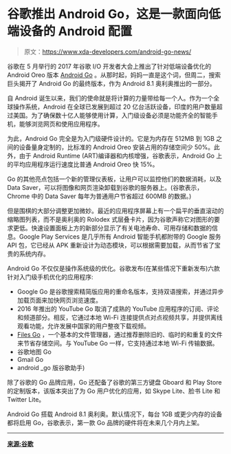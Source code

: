 # 谷歌推出 Android Go，这是一款面向低端设备的 Android 配置

> 原文：<https://www.xda-developers.com/android-go-news/>

谷歌在 5 月举行的 2017 年谷歌 I/O 开发者大会上推出了针对低端设备优化的 Android Oreo 版本 [Android Go](http://xda-developers.com/tag/android-go) 。从那时起，妈妈一直是这个词，但周二，搜索巨头揭开了 Android Go 的最终版本，作为 Android 8.1 奥利奥推出的一部分。

自 Android 诞生以来，我们的使命就是将计算的力量带给每一个人。作为一个全球操作系统，Android 在全球已发展到超过 20 亿台活跃设备，印度的用户数量超过美国。为了确保数十亿人能够使用计算，入门级设备必须是功能齐全的智能手机，能够浏览网页和使用应用程序。

为此，Android Go 完全是为入门级硬件设计的。它是为内存在 512MB 到 1GB 之间的设备量身定制的，比标准的 Android Oreo 安装占用的存储空间少 50%。此外，由于 Android Runtime (ART)编译器和内核增强，谷歌表示，Android Go 上的平均应用程序运行速度比普通 Android Oreo 快 15%。

Go 的其他亮点包括一个新的管理仪表板，让用户可以监控他们的数据消耗，以及 Data Saver，可以将图像和网页渲染卸载到谷歌的服务器上。(谷歌表示，Chrome 中的 Data Saver 每年为普通用户节省超过 600MB 的数据。)

但是围棋的大部分调整更加微妙。最近的应用程序屏幕上有一个扁平的垂直滚动的缩略图列表，而不是奥利奥的 Rolodex 式层叠卡片，因为谷歌声称它对图形的要求更低。快速设置面板上方的新部分显示了有关电池寿命、可用存储和数据的信息。Google Play Services 是几乎所有 Android 智能手机都附带的 Google 服务 API 包，它已经从 APK 重新设计为动态模块，可以根据需要加载，从而节省了宝贵的系统内存。

Android Go 不仅仅是操作系统级的优化。谷歌发布(在某些情况下重新发布)六款针对入门级手机优化的应用程序:

*   Google Go 是谷歌搜索精简版应用的重命名版本，支持双语搜索，并通过异步加载页面来加快网页浏览速度。
*   2016 年推出的 YouTube Go 取消了成熟的 YouTube 应用程序的订阅、评论和频道部分。相反，它通过本地 Wi-Fi 连接提供点对点视频共享，并提供离线观看功能，允许发展中国家的用户整夜下载视频。
*   [Files Go](http://xda-developers.com/tag/files-go) ，一个基本的文件管理器，通过推荐删除旧的、临时的和重复的文件来节省存储空间。与 YouTube Go 一样，它支持通过本地 Wi-Fi 传输数据。
*   谷歌地图 Go
*   Gmail Go
*   android _go 版谷歌助手)

除了谷歌的 Go 品牌应用，Go 还配备了谷歌的第三方键盘 Gboard 和 Play Store 的定制版本，该版本突出了为 Go 用户优化的应用，如 Skype Lite、脸书 Lite 和 Twitter Lite。

Android Go 搭载 Android 8.1 奥利奥。默认情况下，每台 1GB 或更少内存的设备都将启用 Go，谷歌表示，第一款 Go 品牌的硬件将在未来几个月内上架。

* * *

[**来源:谷歌**](https://www.blog.google/products/android/introducing-android-oreo-go-edition/)